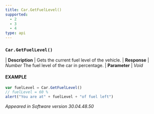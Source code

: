 ```yaml
---
title: Car.GetFuelLevel()
supported:
  - 2
  - 3
  - 4
type: api
---
```


### `Car.GetFuelLevel()`

| **Description** | Gets the current fuel level of the vehicle.
| **Response** | *Number*  The fuel level of the car in percentage.
| **Parameter**   | *Void*

#### EXAMPLE

```javascript
var fuelLevel = Car.GetFuelLevel()
// fuelLevel = 60 %
alert("You are at" + fuelLevel + "of fuel left")
```

*Appeared in Software version 30.04.48.50*